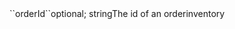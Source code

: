 <tr><td>``orderId``</td><td>optional; string</td><td>The id of an order</td><td>inventory</td><td></td></tr>
